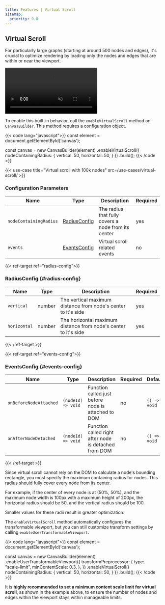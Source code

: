 ```yaml
---
title: Features | Virtual Scroll
sitemap:
  priority: 0.8
---
```


## Virtual Scroll

For particularly large graphs (starting at around 500 nodes and edges), it's crucial to optimize rendering by loading only the nodes and edges that are within or near the viewport.

<a href="/use-cases/virtual-scroll/" target="_blank" aria-label="Virtual Scroll">
  <div class="video">
    <video autoplay muted loop>
      <source src="/media/virtual-scroll.webm">
    </video>
  </div>
</a>


To enable this built-in behavior, call the `enableVirtualScroll` method on `CanvasBuilder`. This method requires a configuration object.

{{< code lang="javascript">}}
const element = document.getElementById('canvas');

const canvas = new CanvasBuilder(element)
  .enableVirtualScroll({
    nodeContainingRadius: {
      vertical: 50,
      horizontal: 50,
    }
  })
  .build();
{{< /code >}}

{{< use-case title="Virtual scroll with 100k nodes" src=/use-cases/virtual-scroll/ >}}

### Configuration Parameters

| Name                   | Type                           | Description                                         | Required |
|------------------------|--------------------------------|-----------------------------------------------------|----------|
| `nodeContainingRadius` | [RadiusConfig](#radius-config) | The radius that fully covers a node from its center | yes      |
| `events`               | [EventsConfig](#events-config) | Virtual scroll related events                       | no       |

{{< ref-target ref="radius-config">}}

### RadiusConfig {#radius-config}

| Name         | Type   | Description                                                     | Required |
|--------------|--------|-----------------------------------------------------------------|----------|
| `vertical`   | number | The vertical maximum distance from node's center to it's side   | yes      |
| `horizontal` | number | The horizontal maximum distance from node's center to it's side | yes      |

{{< /ref-target >}}

{{< ref-target ref="events-config">}}

### EventsConfig {#events-config}

| Name                   | Type               | Description                                           | Required | Default      |
|------------------------|--------------------|-------------------------------------------------------|----------|--------------|
| `onBeforeNodeAttached` | `(nodeId) => void` | Function called just before node is attached to DOM   | no       | `() => void` |
| `onAfterNodeDetached`  | `(nodeId) => void` | Function called right after node is detached from DOM | no       | `() => void` |

{{< /ref-target >}}

Since virtual scroll cannot rely on the DOM to calculate a node's bounding rectangle, you must specify the maximum containing radius for nodes. This radius should fully cover every node from its center.

For example, if the center of every node is at (50%, 50%), and the maximum node width is 100px with a maximum height of 200px, the horizontal radius should be 50, and the vertical radius should be 100.

Smaller values for these radii result in greater optimization.

The `enableVirtualScroll` method automatically configures the transformable viewport,
but you can still customize transform settings by calling `enableUserTransformableViewport`.

{{< code lang="javascript">}}
const element = document.getElementById('canvas');

const canvas = new CanvasBuilder(element)
  .enableUserTransformableViewport({
    transformPreprocessor: {
      type: "scale-limit",
      minContentScale: 0.3,
    },
  })
  .enableVirtualScroll({
    nodeContainingRadius: {
      vertical: 50,
      horizontal: 50,
    }
  })
  .build();
{{< /code >}}

It is **highly recommended to set a minimum content scale limit for virtual scroll**,
as shown in the example above, to ensure the number of nodes and edges within the
viewport stays within manageable limits.
